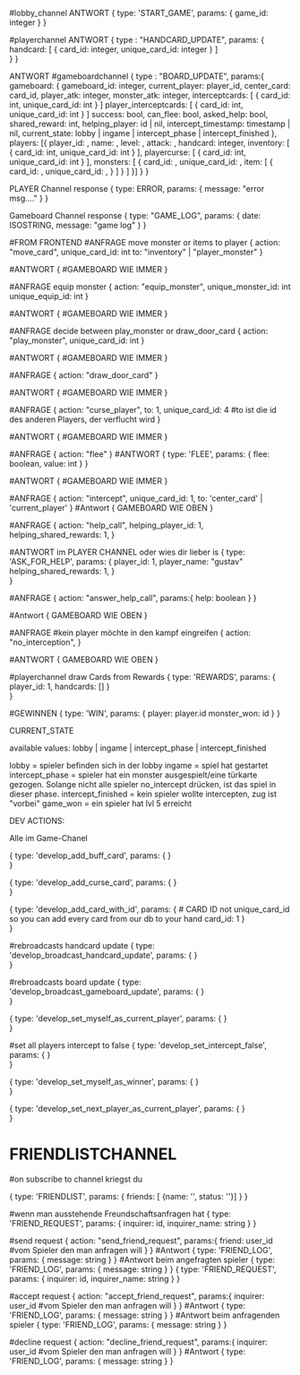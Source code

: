 #lobby_channel
ANTWORT
{
  type: 'START_GAME',
  params: {
    game_id: integer
  }
}

#playerchannel
ANTWORT
{
  type : "HANDCARD_UPDATE",
  params:
  {  
    handcard: [
      {
        card_id: integer,
        unique_card_id: integer
      }
    ]    
  }
}

ANTWORT
#gameboardchannel
{
  type : "BOARD_UPDATE",
  params:{
    gameboard: {
      gameboard_id: integer,
      current_player: player_id,
      center_card: card_id,
      player_atk: integer,
      monster_atk: integer,
      interceptcards: [
        {
          card_id: int,
          unique_card_id: int
        }
      ]
      player_interceptcards: [
        {
          card_id: int,
          unique_card_id: int
        }
      ]
      success: bool,
      can_flee: bool,
      asked_help: bool,
      shared_reward: int,
      helping_player: id | nil,
      intercept_timestamp: timestamp | nil,
      current_state: lobby | ingame | intercept_phase | intercept_finished
    },
    players: [{
      player_id: ,
      name: ,
      level: ,
      attack: ,
      handcard: integer,
      inventory: [
        {
          card_id: int,
          unique_card_id: int
        }
      ],
      playercurse: [
        {
          card_id: int,
          unique_card_id: int
        }
      ],
      monsters: [
        { 
          card_id: ,
          unique_card_id: ,
          item: [
            {
              card_id: ,
              unique_card_id: ,
            }
          ]
        }
      ]
    }]
  }
}


PLAYER Channel response
{
  type: ERROR,
  params:
  {
    message: "error msg...."
  }
}


Gameboard Channel response
{
  type: "GAME_LOG",
  params:
  {
    date: ISOSTRING,
    message: "game log"
  }
}


#FROM FRONTEND
#ANFRAGE move monster or items to player
{
  action: "move_card",
  unique_card_id:  int
  to: "inventory" | "player_monster"
}

#ANTWORT
{
  #GAMEBOARD WIE IMMER
}

#ANFRAGE equip monster
{
  action: "equip_monster",
  unique_monster_id:  int
  unique_equip_id:  int
}

#ANTWORT
{
  #GAMEBOARD WIE IMMER
}


#ANFRAGE decide between play_monster or draw_door_card
{
  action: "play_monster",
  unique_card_id:  int
}

#ANTWORT
{
  #GAMEBOARD WIE IMMER
}

#ANFRAGE
{
  action: "draw_door_card"
}

#ANTWORT
{
  #GAMEBOARD WIE IMMER
}



#ANFRAGE
{
  action: "curse_player",
  to: 1,
  unique_card_id: 4
  #to ist die id des anderen Players, der verflucht wird
}

#ANTWORT
{
  #GAMEBOARD WIE IMMER
}


#ANFRAGE
{
  action: "flee"
}
#ANTWORT
{
   type: 'FLEE',
   params: 
   { 
     flee: boolean,
     value: int
    } 
}

#ANTWORT
{
  #GAMEBOARD WIE IMMER
}


#ANFRAGE 
{
  action: "intercept",
  unique_card_id: 1,
  to: 'center_card' | 'current_player'
}
#Antwort
{
  GAMEBOARD WIE OBEN
}



#ANFRAGE
{
  action: "help_call",
  helping_player_id: 1,
  helping_shared_rewards: 1,
}

#ANTWORT im PLAYER CHANNEL oder wies dir lieber is
{
   type: 'ASK_FOR_HELP',
   params: 
   { 
     player_id: 1,
     player_name: "gustav"
     helping_shared_rewards: 1,
    }  
}

#ANFRAGE
  {
  action: "answer_help_call",
  params:{
    help: boolean
    }
  }

#Antwort
  {
    GAMEBOARD WIE OBEN
  }




#ANFRAGE
#kein player möchte in den kampf eingreifen
{
  action: "no_interception",
}

#ANTWORT 
{
    GAMEBOARD WIE OBEN
}


#playerchannel draw Cards from Rewards
{
   type: 'REWARDS',
   params: 
   { 
     player_id: 1,
     handcards: []
    }  
}


#GEWINNEN
{ 
  type: 'WIN', 
  params: 
  { 
    player: player.id 
    monster_won: id
  }
}

CURRENT_STATE

available values: lobby | ingame | intercept_phase | intercept_finished

lobby = spieler befinden sich in der lobby
ingame = spiel hat gestartet
intercept_phase = spieler hat ein monster ausgespielt/eine türkarte gezogen. Solange nicht alle spieler no_intercept drücken, ist das spiel in dieser phase.
intercept_finished = kein spieler wollte intercepten, zug ist "vorbei"
game_won = ein spieler hat lvl 5 erreicht



DEV ACTIONS:

Alle im Game-Chanel

{
   type: 'develop_add_buff_card',
   params: { }  
}

{
   type: 'develop_add_curse_card',
   params: { }  
}

{
   type: 'develop_add_card_with_id',
   params: 
   { 
     # CARD ID not unique_card_id so you can add every card from our db to your hand
     card_id: 1
   }  
}

#rebroadcasts handcard update
{
   type: 'develop_broadcast_handcard_update',
   params: { }  
}

#rebroadcasts board update
{
   type: 'develop_broadcast_gameboard_update',
   params: { }  
}

{
   type: 'develop_set_myself_as_current_player',
   params: { }  
}

#set all players intercept to false
{
   type: 'develop_set_intercept_false',
   params: { }  
}

{
   type: 'develop_set_myself_as_winner',
   params: { }  
}

{
   type: 'develop_set_next_player_as_current_player',
   params: { }  
}


# FRIENDLISTCHANNEL

#on subscribe to channel kriegst du

{
  type: 'FRIENDLIST',
  params: {
    friends: [ {name: '', status: ''}]
  }
}

#wenn man ausstehende Freundschaftsanfragen hat
{
  type: 'FRIEND_REQUEST',
  params: { inquirer: id, inquirer_name: string }
}

#send request
{
  action: "send_friend_request",
  params:{
    friend: user_id #vom Spieler den man anfragen will
    }
}
#Antwort
{
  type: 'FRIEND_LOG', params: { message: string }
}
#Antwort beim angefragten spieler
{
  type: 'FRIEND_LOG', params: { message: string }
}
{
   type: 'FRIEND_REQUEST', params: { inquirer: id, inquirer_name: string }
}

#accept request
{
  action: "accept_friend_request",
  params:{
    inquirer: user_id #vom Spieler den man anfragen will
    }
}
#Antwort
{
  type: 'FRIEND_LOG', params: { message: string }
}
#Antwort beim anfragenden spieler
{
  type: 'FRIEND_LOG', params: { message: string }
}

#decline request
{
  action: "decline_friend_request",
  params:{
    inquirer: user_id #vom Spieler den man anfragen will
    }
}
#Antwort
{
  type: 'FRIEND_LOG', params: { message: string }
}